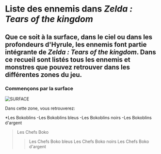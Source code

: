 # Liste des ennemis dans *Zelda : Tears of the kingdom*
## Que ce soit à la surface, dans le ciel ou dans les profondeurs d'Hyrule, les ennemis font partie intégrante de *Zelda : Tears of the kingdom*. Dans ce recueil sont listés tous les ennemis et monstres que pouvez retrouver dans les différentes zones du jeu.

### Commençons par la surface

![SURFACE](https://github.com/emmamichel19/RecueilEnnemisTOTK/assets/144808143/a2e66258-e1fa-4d43-875e-e1df5e57188e)






Dans cette zone, vous retrouverez:

*Les Bokoblins
-Les Bokoblins bleus
-Les Bokoblins noirs
-Les Bokoblins d'argent

>Les Chefs Boko
>>Les Chefs Boko bleus
>>Les Chefs Boko noirs
>>Les Chefs Boko d'argent
